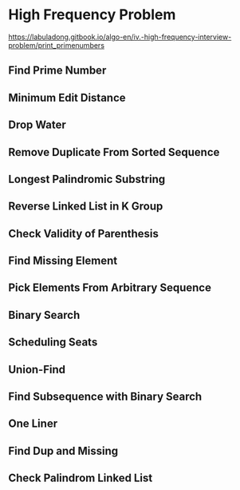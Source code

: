 # High Frequency Problem

https://labuladong.gitbook.io/algo-en/iv.-high-frequency-interview-problem/print_primenumbers

## Find Prime Number

## Minimum Edit Distance

## Drop Water

## Remove Duplicate From Sorted Sequence

## Longest Palindromic Substring

## Reverse Linked List in K Group

## Check Validity of Parenthesis

## Find Missing Element

## Pick Elements From Arbitrary Sequence

## Binary Search

## Scheduling Seats

## Union-Find

## Find Subsequence with Binary Search

## One Liner

## Find Dup and Missing

## Check Palindrom Linked List
